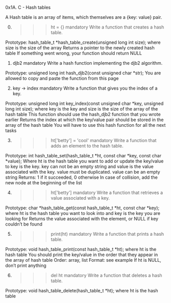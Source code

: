 0x1A. C - Hash tables


A Hash table is an array of items, which themselves are a {key: value} pair.

0. >>> ht = {}
mandatory
Write a function that creates a hash table.

Prototype: hash_table_t *hash_table_create(unsigned long int size);
where size is the size of the array
Returns a pointer to the newly created hash table
If something went wrong, your function should return NULL

1. djb2
mandatory
Write a hash function implementing the djb2 algorithm.

Prototype: unsigned long int hash_djb2(const unsigned char *str);
You are allowed to copy and paste the function from this page

2. key -> index
mandatory
Write a function that gives you the index of a key.

Prototype: unsigned long int key_index(const unsigned char *key, unsigned long int size);
where key is the key
and size is the size of the array of the hash table
This function should use the hash_djb2 function that you wrote earlier
Returns the index at which the key/value pair should be stored in the array of the hash table
You will have to use this hash function for all the next tasks

3. >>> ht['betty'] = 'cool'
mandatory
Write a function that adds an element to the hash table.

Prototype: int hash_table_set(hash_table_t *ht, const char *key, const char *value);
Where ht is the hash table you want to add or update the key/value to
key is the key. key can not be an empty string
and value is the value associated with the key. value must be duplicated. value can be an empty string
Returns: 1 if it succeeded, 0 otherwise
In case of collision, add the new node at the beginning of the list

4. >>> ht['betty']
mandatory
Write a function that retrieves a value associated with a key.

Prototype: char *hash_table_get(const hash_table_t *ht, const char *key);
where ht is the hash table you want to look into
and key is the key you are looking for
Returns the value associated with the element, or NULL if key couldn’t be found

5. >>> print(ht)
mandatory
Write a function that prints a hash table.

Prototype: void hash_table_print(const hash_table_t *ht);
where ht is the hash table
You should print the key/value in the order that they appear in the array of hash table
Order: array, list
Format: see example
If ht is NULL, don’t print anything

6. >>> del ht
mandatory
Write a function that deletes a hash table.

Prototype: void hash_table_delete(hash_table_t *ht);
where ht is the hash table


